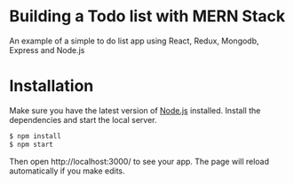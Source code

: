# Building a Todo list with MERN Stack

An example of a simple to do list app using React, Redux, Mongodb, Express and Node.js

# Installation
Make sure you have the latest version of [Node.js](https://nodejs.org/) installed.
Install the dependencies and start the local server.

```sh
$ npm install
$ npm start
```

Then open http://localhost:3000/ to see your app.
The page will reload automatically if you make edits.
